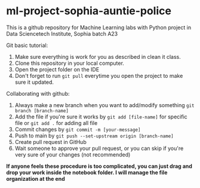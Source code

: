 # ml-project-sophia-auntie-police
This is a github repository for Machine Learning labs with Python project in Data Sciencetech Institute, Sophia batch A23

Git basic tutorial:
1. Make sure everything is work for you as described in clean it class.
2. Clone this repository in your local computer.
3. Open the project folder on the IDE
4. Don't forget to run `git pull` everytime you open the project to make sure it updated.

Collaborating with github:
1. Always make a new branch when you want to add/modify something `git branch [branch-name]`
2. Add the file if you're sure it works by `git add [file-name]` for specific file or `git add .` for adding all file
3. Commit changes by `git commit -m [your-message]`
4. Push to main by `git push --set-upstream origin [branch-name]`
5. Create pull request in GitHub
6. Wait someone to approve your pull request, or you can skip if you're very sure of your changes (not recommended)

**If anyone feels these procedure is too complicated, you can just drag and drop your work inside the notebook folder. I will manage the file organization at the end**
